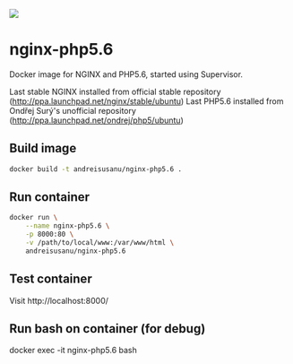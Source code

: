 [![](https://badge.imagelayers.io/andreisusanu/nginx-php5.6:latest.svg)](https://imagelayers.io/?images=andreisusanu/nginx-php5.6:latest)


nginx-php5.6
============

Docker image for NGINX and PHP5.6, started using Supervisor.

Last stable NGINX installed from official stable repository (http://ppa.launchpad.net/nginx/stable/ubuntu)
Last PHP5.6 installed from Ondřej Surý's unofficial repository (http://ppa.launchpad.net/ondrej/php5/ubuntu)


Build image
-----------

```bash
docker build -t andreisusanu/nginx-php5.6 .
```


Run container
-------------
```bash
docker run \
    --name nginx-php5.6 \
    -p 8000:80 \
    -v /path/to/local/www:/var/www/html \
    andreisusanu/nginx-php5.6
```

Test container
--------------
Visit http://localhost:8000/


Run bash on container (for debug)
---------------------------------
docker exec -it nginx-php5.6 bash